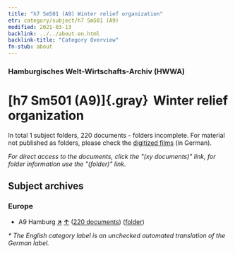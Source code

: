 ```yaml
---
title: "h7 Sm501 (A9) Winter relief organization"
etr: category/subject/h7 Sm501 (A9)
modified: 2021-03-13
backlink: ../../about.en.html
backlink-title: "Category Overview"
fn-stub: about
---
```


### Hamburgisches Welt-Wirtschafts-Archiv (HWWA)
# [h7 Sm501 (A9)]{.gray}&#8201; Winter relief organization&#160; 





In total 1 subject folders, 220 documents - folders incomplete.
For material not published as folders, please check the [digitized films](/film/h1_sh) (in German).

_For direct access to the documents, click the "(xy documents)" link, for folder information use the "(folder)" link._

## Subject archives



### Europe

- A9 Hamburg [**&nearr;**](../../../geo/i/140905/about.en.html "Hamburg (all folders)") [**&uarr;**](../../../geo/about.en.html#A9 "Country category system") (<a href="https://pm20.zbw.eu/dfgview/sh/140905,144678" title="about: Hamburg : Winter relief organization" target="_blank">220 documents</a>) ([folder](../../../../folder/sh/1409xx/140905/1446xx/144678/about.en.html))


_* The English category label is an unchecked automated translation of the German label._

